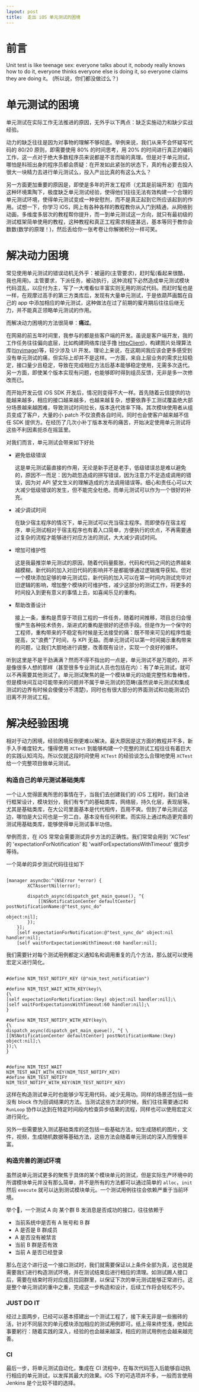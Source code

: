 ```yaml
---
layout: post
title:  走出 iOS 单元测试的困境
---
```


# 前言

Unit test is like teenage sex: everyone talks about it, nobody really knows how to do it, everyone thinks everyone else is doing it, so everyone claims they are doing it。 (所以说，你们都没做过么？)



# 单元测试的困境

单元测试在实际工作无法推进的原因，无外乎以下两点：缺乏实施动力和缺少实战经验。

动力的缺乏往往是因为对事物的理解不够彻底。举例来说，我们从来不会怀疑写代码的 80/20 原则，即需要使用 80% 的时间思考，用 20% 的时间进行真正的编码工作，这一点对于绝大多数程序员来说都是不言而喻的真理。但是对于单元测试，哪怕是科班出身的程序员都会质疑：在开发如此紧张的状态下，真的有必要去投入很大一块精力去进行单元测试么，投入产出比真的有这么大么？

另一方面更加重要的原因是，即使是多年的开发工程师（尤其是前端开发）在国内这种环境熏陶下，极度缺乏单元测试经验，使得他们往往无法有效构建一个合理的单元测试环境，使得单元测试变成一种安慰剂，而不是真正起到它所应该起到的作用。试想一下，你学习 iOS，网上有各种各样的教程教你从入门到精通，从网络到动画，多维度多层次的教程帮你提升，而一到单元测试这一方向，就只有最初级的测试框架简单使用的教程，这种教程和真正工程需求相差甚远，基本等同于教你会数数(数学的原理！)，然后丢给你一张考卷让你解微积分一样可笑。


# 解决动力困境

常见使用单元测试的错误动机无外乎：被逼的(主管要求)，赶时髦(看起来很酷，我也用用)。主管要求，下派任务，被动执行，这种流程下必然造成单元测试模块代码混乱，以应付为主，写了一大堆看似丰富实则无用的测试代码。而赶时髦也是一样，在观摩过高手的第三方类库后，发现有大量单元测试，于是依葫芦画瓢在自己的 app 中添加相应的单元测试，这种做法在过了前期的蜜月期后往往后继无力，并不能真正领略单元测试的作用。

而解决动力困境的方法很简单：**痛过**。

在网易的前五年时间里，我参与的都是些客户端的开发。虽说是客户端开发，我的工作任务往往偏向底层，比如构建网络库(徒手撸 [HttpClient](https://github.com/xiangwangfeng/httpclient))，构建图片处理算法库([tinyimage](https://github.com/xiangwangfeng/tinyimage))等，较少涉及 UI 开发。理论上来说，在这期间我应该会更多感受到没有单元测试的痛，但实际上却并不是这样。一方面，来自上层业务的需求比较稳定，接口量少且稳定，导致在完成相应方法后基本能够稳定使用，无需多次迭代。另一方面，即使某个版本实现有问题，也能够即时得到组员反馈，无非是多一次修改而已。

而开始开发云信 iOS SDK 开发后，情况则变得不大一样。首先随着云信提供的功能越来越多，相应的接口越来越多，也越来越复杂，想要依靠手工测试覆盖绝大部分场景越来越困难，导致测试时间拉长，版本迭代效率下降。其次模块使用者从组员变成了客户，大量的小 patch 不仅浪费各自时间，同时也会使客户越来越不信任 SDK 提供方。在经历了几次小补丁版本发布的痛苦，开始决定使用单元测试将这些不利因素扼杀在摇篮里。

对我们而言，单元测试会带来如下好处

* 避免低级错误

	这是单元测试最直接的作用，无论是新手还是老手，低级错误总是难以避免的，原因不一而足：因为疏忽造成的拼写错误，因为注意力不足造成调用的错误，因为对 API 望文生义的理解造成的方法调用错误等。细心和责任心可以大大减少低级错误的发生，但不能完全杜绝。而单元测试可以作为一个很好的补充。
	
* 减少调试时间

	在缺少宿主程序的情况下，单元测试可以充当宿主程序。而即使存在宿主程序，单元测试相对于宿主程序也有着入口简单，方便执行的优点，不再需要通过复杂的流程才能够进行对应方法的测试，大大减少调试时间。
	
* 增加可维护性

	这是我最推崇单元测试的原因，随着代码量膨胀，代码和代码之间的边界越来越模糊，新代码的加入对旧代码的影响并不是都能够通过逻辑推导获知。但对一个模块添加足够的单元测试后，新代码的加入可以在第一时间内测试完毕对旧逻辑的影响，增加整个模块的可维护性，减少这部分的测试工作，将更多的时间投入到更有意义的事情上去，如喜闻乐见的重构。
	
* 帮助改善设计

	接上一条，重构是贯穿于项目工程的一件任务，随着时间推移，项目总归会慢慢产生各种技术债务，渐进式的重构是很好的还债手段。但是作为一个保守的工程师，重构带来的不稳定有时候是无法接受的痛：既不带来可见的程序性能提高，又"浪费"了时间，与 KPI 无益。而单元测试可以第一时间揭示重构带来的问题，让我们大胆地进行调整，改善既有设计，实现一个良好的循环。
	
	
听到这里是不是干劲满满？然而不得不指出的一点是，单元测试不是万能的，并不是像很多人想的那样（甚至很多专业测试人员也包括在内）：有了单元测试，就可以不再需要其他测试了。单元测试聚焦的是一个模块单元的功能完整性和鲁棒性，但是模块间互动可能带来的问题并不属于单元测试的范畴(虽然说单元测试和集成测试的边界有时候会傻傻分不清楚)，同时也有很大部分的界面测试和功能测试仍旧离不开测试工程。


# 解决经验困境

相对于动力困境，经验困境反倒更难以解决。最大原因是这方面的教程并不多，新手入手难度较大。懂得使用 `XCTest` 到能够构建一个完整的测试工程往往有着巨大的实践认知鸿沟。所以仅就这段时间使用 `XCTest` 的经验谈怎么合理地使用 `XCTest` 给一个完整项目做单元测试。

### 构造自己的单元测试基础类库

一个让人觉得匪夷所思的事情在于，当我们去创建我们的 iOS 工程时，我们会进行框架设计，模块划分，我们有专门的基础类库，网络层，持久化层，表现层等。尤其是基础类库，在大公司里面基本是代代相传，百用不爽。但到了单元测试这边，哪怕是大公司也是一穷二白，基本没有任何积累。而实际上通过构造更完善的测试用基础类库，能够使得单元测试事半功倍。

举例而言，在 iOS 常常会需要测试异步方法的正确性。我们常常会用到 'XCTest' 的 'expectationForNotification' 和 'waitForExpectationsWithTimeout' 做异步等待。


一个简单的异步测试代码往往如下


```objc 

[manager asyncDo:^(NSError *error) {
        XCTAssertNil(error);
        
        dispatch_async(dispatch_get_main_queue(), ^{
            [[NSNotificationCenter defaultCenter] postNotificationName:@"test_sync_do"
                                                                object:nil];
        });
    }];
    [self expectationForNotification:@"test_sync_do" object:nil handler:nil];
    [self waitForExpectationsWithTimeout:60 handler:nil];

```

我们需要针对每个测试用例都定义通知名和调用重复的几个方法，那么就可以使用宏定义进行简化。



```objc

#define NIM_TEST_NOTIFY_KEY (@"nim_test_notification")

#define NIM_TEST_WAIT_WITH_KEY(key)\
{\
[self expectationForNotification:(key) object:nil handler:nil];\
[self waitForExpectationsWithTimeout:60 handler:nil];\
}

#define NIM_TEST_NOTIFY_WITH_KEY(key)\
{\
dispatch_async(dispatch_get_main_queue(), ^{ \
[[NSNotificationCenter defaultCenter] postNotificationName:(key) object:nil];\
});\
}


#define NIM_TEST_WAIT       NIM_TEST_WAIT_WITH_KEY(NIM_TEST_NOTIFY_KEY)
#define NIM_TEST_NOTIFY     NIM_TEST_NOTIFY_WITH_KEY(NIM_TEST_NOTIFY_KEY)

```


这样在构造测试单元时也能够少写无用代码，减少无用功。同样的场景还包括一些没有 block 作为回调结果的方法。当测试这些方法的时候，我们往往需要通过和 `RunLoop` 协作以达到在特定时间段内检查异步结果的流程，同样也可以使用宏定义进行简化。

另外一些需要放入测试基础类库的还包括一些基础方法，如生成随机的图片，文件，视频，生成随机数据等基础方法，这些方法会随着单元测试的深入而慢慢丰富。

### 构造完善的测试环境

虽然说单元测试更多的聚焦于具体的某个模块单元的测试，但是实际生产环境中的所谓模块单元并没有那么简单，并不是所有的方法都可以通过简单的 `alloc`，`init` 然后  `execute` 就可以达到测试模块单元。一个测试用例往往会依赖严重于当前环境。

举个🌰，一个测试 A 向 某个群 B 发消息是否成功的接口，往往依赖于

* 当前系统中是否有 A 账号和 B 群
* A 是否是 B 群成员
* A 是否没有被禁言
* 当前 B 群是否有效
* 当前 A 是否已经登录

那么在这个进行这一个接口测试时，我们就需要保证以上条件全部为真，这也就是需要我们进行构造测试环境，并在测试结束后进行相应的清理。如测试踢人接口后，需要在结束时将对应成员拉回群里，以保证下次的单元测试能够正常进行。这是整个单元测试的重中之重，完成这一步构造和设计，后续工作将会轻松不少。

### JUST DO IT

经过上面两步，已经可以基本搭建出一个测试工程了，接下来无非是一些搬砖的活，针对不同层次的单元模块添加相应的测试用例即可。纸上得来终觉浅，绝知此事要躬行：随着实践的深入，经验的也会越来越深，相应的测试用例也会越来越完善。

### CI

最后一步，将单元测试自动化，集成在 CI 流程中，在每次代码签入后能够自动执行相应的单元测试，以发挥其最大的效果。iOS 下的可选项并不多，一般而言使用 Jenkins 是个比较不错的选择。

